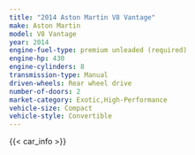 ```yaml
---
title: "2014 Aston Martin V8 Vantage"
make: Aston Martin
model: V8 Vantage
year: 2014
engine-fuel-type: premium unleaded (required)
engine-hp: 430
engine-cylinders: 8
transmission-type: Manual
driven-wheels: Rear wheel drive
number-of-doors: 2
market-category: Exotic,High-Performance
vehicle-size: Compact
vehicle-style: Convertible
---
```


{{< car_info >}}
